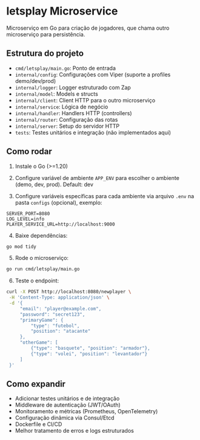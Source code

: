 # letsplay Microservice

Microserviço em Go para criação de jogadores, que chama outro microserviço para persistência.

## Estrutura do projeto

- `cmd/letsplay/main.go`: Ponto de entrada
- `internal/config`: Configurações com Viper (suporte a profiles demo/dev/prod)
- `internal/logger`: Logger estruturado com Zap
- `internal/model`: Models e structs
- `internal/client`: Client HTTP para o outro microserviço
- `internal/service`: Lógica de negócio
- `internal/handler`: Handlers HTTP (controllers)
- `internal/router`: Configuração das rotas
- `internal/server`: Setup do servidor HTTP
- `tests`: Testes unitários e integração (não implementados aqui)

## Como rodar

1. Instale o Go (>=1.20)

2. Configure variável de ambiente `APP_ENV` para escolher o ambiente (demo, dev, prod). Default: dev

3. Configure variáveis específicas para cada ambiente via arquivo `.env` na pasta `configs` (opcional), exemplo:

```
SERVER_PORT=8080
LOG_LEVEL=info
PLAYER_SERVICE_URL=http://localhost:9000
```

4. Baixe dependências:

```bash
go mod tidy
```

5. Rode o microserviço:

```bash
go run cmd/letsplay/main.go
```

6. Teste o endpoint:

```bash
curl -X POST http://localhost:8080/newplayer \
 -H 'Content-Type: application/json' \
 -d '{
     "email": "player@example.com",
     "password": "secret123",
     "primaryGame": {
         "type": "futebol",
         "position": "atacante"
     },
     "otherGame": [
         {"type": "basquete", "position": "armador"},
         {"type": "volei", "position": "levantador"}
     ]
 }'
```

## Como expandir

- Adicionar testes unitários e de integração
- Middleware de autenticação (JWT/OAuth)
- Monitoramento e métricas (Prometheus, OpenTelemetry)
- Configuração dinâmica via Consul/Etcd
- Dockerfile e CI/CD
- Melhor tratamento de erros e logs estruturados